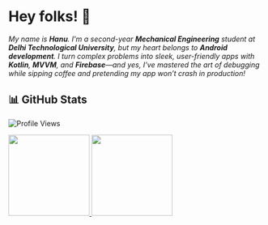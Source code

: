 # Hey folks! 🐢
*My name is **Hanu**. I'm a second-year **Mechanical Engineering** student at **Delhi Technological University**, but my heart belongs to **Android development**. I turn complex problems into sleek, user-friendly apps with **Kotlin**, **MVVM**, and **Firebase**—and yes, I’ve mastered the art of debugging while sipping coffee and pretending my app won’t crash in production!*

## 📊 GitHub Stats

![Profile Views](https://komarev.com/ghpvc/?username=HorridHanu&color=blue&style=flat-square)

<a href="https://github.com/HorridHanu">
  <img height="160em" src="https://github-readme-stats.vercel.app/api?username=HorridHanu&show_icons=true&theme=radical&count_private=true" />
  <img height="160em" src="https://github-readme-stats.vercel.app/api/top-langs/?username=HorridHanu&layout=compact&langs_count=6&theme=radical" />
</a>
